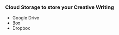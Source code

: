 ### Cloud Storage to store your Creative Writing

<ul>
  <li>Google Drive</li>
  <li>Box</li>
  <li>Dropbox</li>
</ul>

